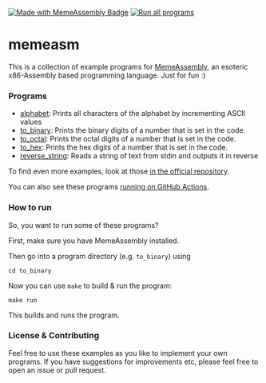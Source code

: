[![Made with MemeAssembly Badge](https://img.shields.io/badge/made%20with-MemeAssembly-blue)](https://github.com/kammt/MemeAssembly) [![Run all programs](https://github.com/xarantolus/memeasm/actions/workflows/run_all.yml/badge.svg)](https://github.com/xarantolus/memeasm/actions/workflows/run_all.yml)

# memeasm
This is a collection of example programs for [MemeAssembly](https://github.com/kammt/MemeAssembly), an esoteric x86-Assembly based programming language. Just for fun :)

### Programs
* [alphabet](alphabet/alphabet.memeasm): Prints all characters of the alphabet by incrementing ASCII values
* [to_binary](to_binary/to_binary.memeasm): Prints the binary digits of a number that is set in the code.
* [to_octal](to_octal/to_octal.memeasm): Prints the octal digits of a number that is set in the code.
* [to_hex](to_hex/to_hex.memeasm): Prints the hex digits of a number that is set in the code.
* [reverse_string](reverse_string/reverse_string.memeasm): Reads a string of text from stdin and outputs it in reverse
 
To find even more examples, look at those [in the official repository](https://github.com/kammt/MemeAssembly/tree/main/examples).

You can also see these programs [running on GitHub Actions](https://github.com/xarantolus/memeasm/actions/workflows/run_all.yml).

### How to run
So, you want to run some of these programs?

First, make sure you have MemeAssembly installed.

Then go into a program directory (e.g. `to_binary`) using 

    cd to_binary

Now you can use `make` to build & run the program:

    make run

This builds and runs the program.

### License & Contributing
Feel free to use these examples as you like to implement your own programs. If you have suggestions for improvements etc, please feel free to open an issue or pull request.
